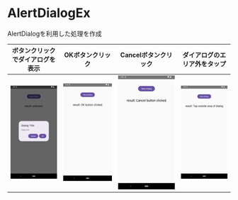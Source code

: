 # AlertDialogEx

AlertDialogを利用した処理を作成

| ボタンクリックでダイアログを表示 | OKボタンクリック | Cancelボタンクリック | ダイアログのエリア外をタップ |
| - | - | - | - |
| <img src="screenshot/img1.png" width="320px"> | <img src="screenshot/img2.png" width="320px"> | <img src="screenshot/img3.png" width="320px"> | <img src="screenshot/img4.png" width="320px"> |
